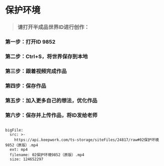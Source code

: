 



# 保护环境

> ### 请打开半成品世界ID进行创作：
### 第一步：打开ID **9852**
### 第二步：Ctrl+S，将世界保存到本地
### 第三步：跟着视频完成作品
### 第四步：保存作品
### 第五步：加入更多自己的想法，优化作品
### 第六步：保存并上传作品，将ID发给老师

```@BigFile

bigFile:
  src: >-
    https://api.keepwork.com/ts-storage/siteFiles/24817/raw#02保护环境9852（原版）.mp4
  ext: mp4
  filename: 02保护环境9852（原版）.mp4
  size: 124652297
          
```



  
</details>